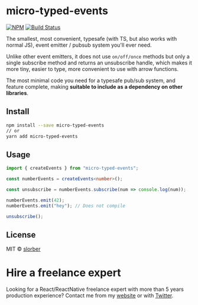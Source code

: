 # micro-typed-events

[![NPM](https://img.shields.io/npm/dm/micro-typed-events.svg)](https://www.npmjs.com/package/micro-typed-events) 
[![Build Status](https://travis-ci.com/slorber/micro-typed-events.svg?branch=master)](https://travis-ci.com/slorber/micro-typed-events)




The smallest, most convenient, typesafe (with TS, but also works with normal JS), event emitter / pubsub system you'll ever need.

Unlike other event emitters, it does not use `on/off/once` methods but only a single subscribe method and returns an unsubscribe handle, which makes it more tiny, easier to type, more convenient to use with arrow functions.

The most minimal code you need for a typesafe pub/sub system, and feature complete, making **suitable to include as a dependency on other libraries**.

## Install

```bash
npm install --save micro-typed-events
// or
yarn add micro-typed-events
```

## Usage

```ts
import { createEvents } from "micro-typed-events";

const numberEvents = createEvents<number>();

const unsubscribe = numberEvents.subscribe(num => console.log(num));

numberEvents.emit(42);
numberEvents.emit("hey"); // Does not compile

unsubscribe();
```


## License

MIT © [slorber](https://github.com/slorber)

# Hire a freelance expert

Looking for a React/ReactNative freelance expert with more than 5 years production experience?
Contact me from my [website](https://sebastienlorber.com/) or with [Twitter](https://twitter.com/sebastienlorber).
